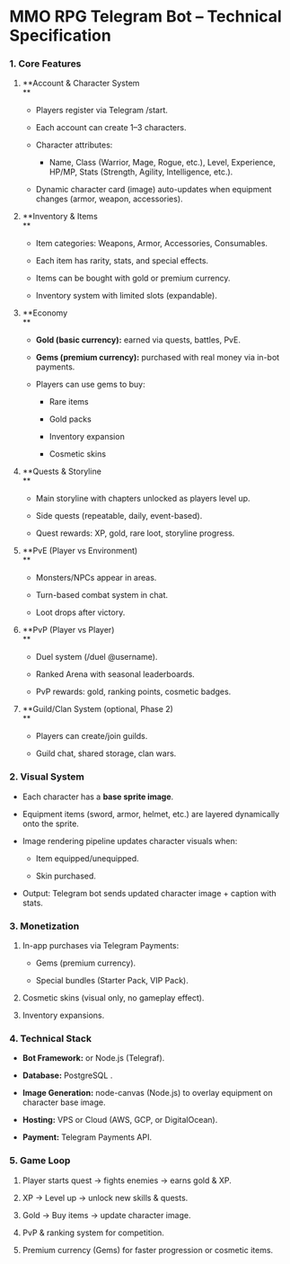 # **MMO RPG Telegram Bot – Technical Specification**

### **1\. Core Features**

1. **Account & Character System  
    **
    - Players register via Telegram /start.  

    - Each account can create 1–3 characters.  

    - Character attributes:  
        - Name, Class (Warrior, Mage, Rogue, etc.), Level, Experience, HP/MP, Stats (Strength, Agility, Intelligence, etc.).  

    - Dynamic character card (image) auto-updates when equipment changes (armor, weapon, accessories).  

2. **Inventory & Items  
    **
    - Item categories: Weapons, Armor, Accessories, Consumables.  

    - Each item has rarity, stats, and special effects.  

    - Items can be bought with gold or premium currency.  

    - Inventory system with limited slots (expandable).  

3. **Economy  
    **
    - **Gold (basic currency):** earned via quests, battles, PvE.  

    - **Gems (premium currency):** purchased with real money via in-bot payments.  

    - Players can use gems to buy:  
        - Rare items  

        - Gold packs  

        - Inventory expansion  

        - Cosmetic skins  

4. **Quests & Storyline  
    **
    - Main storyline with chapters unlocked as players level up.  

    - Side quests (repeatable, daily, event-based).  

    - Quest rewards: XP, gold, rare loot, storyline progress.  

5. **PvE (Player vs Environment)  
    **
    - Monsters/NPCs appear in areas.  

    - Turn-based combat system in chat.  

    - Loot drops after victory.  

6. **PvP (Player vs Player)  
    **
    - Duel system (/duel @username).  

    - Ranked Arena with seasonal leaderboards.  

    - PvP rewards: gold, ranking points, cosmetic badges.  

7. **Guild/Clan System (optional, Phase 2)  
    **
    - Players can create/join guilds.  

    - Guild chat, shared storage, clan wars.  

### **2\. Visual System**

- Each character has a **base sprite image**.  

- Equipment items (sword, armor, helmet, etc.) are layered dynamically onto the sprite.  

- Image rendering pipeline updates character visuals when:  
  - Item equipped/unequipped.  

  - Skin purchased.  

- Output: Telegram bot sends updated character image + caption with stats.  

### **3\. Monetization**

1. In-app purchases via Telegram Payments:  
    - Gems (premium currency).  

    - Special bundles (Starter Pack, VIP Pack).  

2. Cosmetic skins (visual only, no gameplay effect).  

3. Inventory expansions.  

### **4\. Technical Stack**

- **Bot Framework:** or Node.js (Telegraf).  

- **Database:** PostgreSQL .  

- **Image Generation:**  node-canvas (Node.js) to overlay equipment on character base image.  

- **Hosting:** VPS or Cloud (AWS, GCP, or DigitalOcean).  

- **Payment:** Telegram Payments API.  

### **5\. Game Loop**

1. Player starts quest → fights enemies → earns gold & XP.  

2. XP → Level up → unlock new skills & quests.  

3. Gold → Buy items → update character image.  

4. PvP & ranking system for competition.  

5. Premium currency (Gems) for faster progression or cosmetic items.
